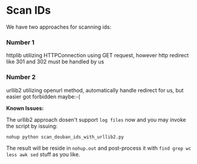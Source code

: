 Scan IDs
========

We have two approaches for scanning ids:

### Number 1
httplib utilizing HTTPConnection using GET request, however http redirect like 301 and 302 must be handled by us

### Number 2
urllib2 utilizing openurl method, automatically handle redirect for us, but easier got forbidden maybe:-(

**Known Issues:**

The urllib2 approach dosen't support `log files` now and you may invoke the script by issuing:

    nohup python scan_douban_ids_with_urllib2.py

The result will be reside in `nohup.out` and post-process it with `find grep wc less awk sed` stuff as you like.
